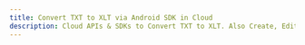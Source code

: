 ---title: Convert TXT to XLT via Android SDK in Clouddescription: Cloud APIs & SDKs to Convert TXT to XLT. Also Create, Edit & Render Microsoft Word & OpenOffice documents in the Cloud.---